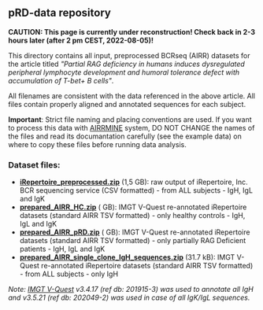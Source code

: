 <h2>pRD-data repository</h2>

**CAUTION: This page is currently under reconstruction! Check back in 2-3 hours later (after 2 pm CEST, 2022-08-05)!**

This directory contains all input, preprocessed BCRseq (AIRR) datasets for the article titled *"Partial RAG deficiency in humans induces dysregulated peripheral lymphocyte development and humoral tolerance defect with accumulation of T-bet+ B cells"*.

All filenames are consistent with the data referenced in the above article. All files contain properly aligned and annotated sequences for each subject.

**Important**: Strict file naming and placing conventions are used. If you want to process this data with <a href="https://github.com/blazsop/airrmine">AIRRMINE</a> system, DO NOT CHANGE the names of the files and read its documantation carefully (see the example data) on where to copy these files before running data analysis.

<h3>Dataset files:</h3>

* **<a href="https://drive.google.com/file/d/1XLbMQRFKmTCfpaKRIr-aunGLk_snfo8h/view?usp=sharing">iRepertoire_preprocessed.zip</a>** (1,5 GB): raw output of iRepertoire, Inc. BCR sequencing service (CSV formatted) - from ALL subjects - IgH, IgL and IgK 
* **<a href="https://drive.google.com/file/d/1rZpFuD8SqCtrq-RM0ICUyyL55btJv_GI/view?usp=sharing">prepared_AIRR_HC.zip</a>** ( GB): IMGT V-Quest re-annotated iRepertoire datasets (standard AIRR TSV formatted) - only healthy controls - IgH, IgL and IgK 
* **<a href="https://drive.google.com/file/d/1PpoWw9zsSsncwAUjyQ0F3LZhRdetBMZX/view?usp=sharing">prepared_AIRR_pRD.zip</a>** ( GB): IMGT V-Quest re-annotated iRepertoire datasets (standard AIRR TSV formatted) - only partially RAG Deficient patients - IgH, IgL and IgK 
* **<a href="https://drive.google.com/file/d/1VEOEZyDnUP4jmXSus-nPZhupNxTesft1/view?usp=sharing">prepared_AIRR_single_clone_IgH_sequences.zip</a>** (31.7 kB):  IMGT V-Quest re-annotated iRepertoire datasets (standard AIRR TSV formatted) - from ALL subjects - only IgH

*Note: <a href="http://www.imgt.org/IMGT_vquest">IMGT V-Quest</a> v3.4.17 (ref db: 201915-3) was used to annotate all IgH and v3.5.21 (ref db: 202049-2) was used in case of all IgK/IgL sequences.*
